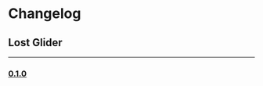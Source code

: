 # Changelog
## Lost Glider
---
### [0.1.0](https://gitlab.com/mattmaniak/lost-glider/-/issues?label_name%5B%5D=0.1.0)
